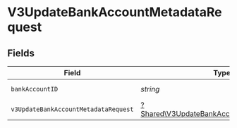# V3UpdateBankAccountMetadataRequest


## Fields

| Field                                                                                                   | Type                                                                                                    | Required                                                                                                | Description                                                                                             |
| ------------------------------------------------------------------------------------------------------- | ------------------------------------------------------------------------------------------------------- | ------------------------------------------------------------------------------------------------------- | ------------------------------------------------------------------------------------------------------- |
| `bankAccountID`                                                                                         | *string*                                                                                                | :heavy_check_mark:                                                                                      | The bank account ID                                                                                     |
| `v3UpdateBankAccountMetadataRequest`                                                                    | [?Shared\V3UpdateBankAccountMetadataRequest](../../Models/Shared/V3UpdateBankAccountMetadataRequest.md) | :heavy_minus_sign:                                                                                      | N/A                                                                                                     |